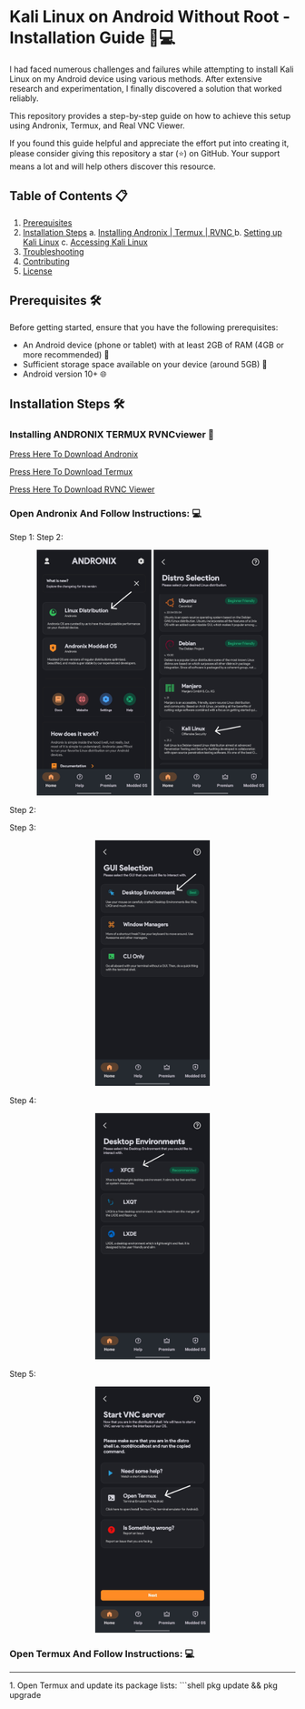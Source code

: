 # Kali Linux on Android Without Root - Installation Guide 📱💻

I had faced numerous challenges and failures while attempting to install Kali Linux on my Android device using various methods. After extensive research and experimentation, I finally discovered a solution that worked reliably. 

This repository provides a step-by-step guide on how to achieve this setup using Andronix, Termux, and Real VNC Viewer.

If you found this guide helpful and appreciate the effort put into creating it, please consider giving this repository a star (⭐) on GitHub. Your support means a lot and will help others discover this resource.

## Table of Contents 📋
1. [Prerequisites](#prerequisites)
2. [Installation Steps](#installation-steps)
    a. [Installing Andronix | Termux | RVNC ](#Installing-ANDRONIX-TERMUX-RVNCviewer)
    b. [Setting up Kali Linux](#setting-up-kali-linux)
    c. [Accessing Kali Linux](#accessing-kali-linux)
3. [Troubleshooting](#troubleshooting)
4. [Contributing](#contributing)
5. [License](#license) 

## Prerequisites 🛠️

Before getting started, ensure that you have the following prerequisites:

- An Android device (phone or tablet) with at least 2GB of RAM (4GB or more recommended) 📱
- Sufficient storage space available on your device (around 5GB) 💾
- Android version 10+ 🌐

## Installation Steps 🛠️

### Installing ANDRONIX TERMUX RVNCviewer 📲

[Press Here To Download Andronix](https://play.google.com/store/apps/details?id=studio.com.techriz.andronix&pcampaignid=web_share)

[Press Here To Download Termux](https://play.google.com/store/apps/details?id=com.termux&pcampaignid=web_share)

[Press Here To Download RVNC Viewer](https://play.google.com/store/apps/details?id=com.realvnc.viewer.android&pcampaignid=web_share)

### Open Andronix And Follow Instructions: 💻
Step 1:                                                                         Step 2:

<div style="text-align: center;"><img src="images/photo1.jpg" style="width: 40%;">  <img src="images/photo2.jpg" style="width: 40%;"></a></div> 

Step 2:

<div style="text-align: center;"></a></div> 

Step 3:

<div style="text-align: center;"><img src="images/photo3.jpg" style="width: 40%;"></a></div> 

Step 4:

<div style="text-align: center;"><img src="images/photo4.jpg" style="width: 40%;"></a></div> 

Step 5:

<div style="text-align: center;"><img src="images/photo5.jpg" style="width: 40%;"></a></div> 

### Open Termux And Follow Instructions: 💻
<hr>
1. Open Termux and update its package lists:
   ```shell
   pkg update && pkg upgrade
